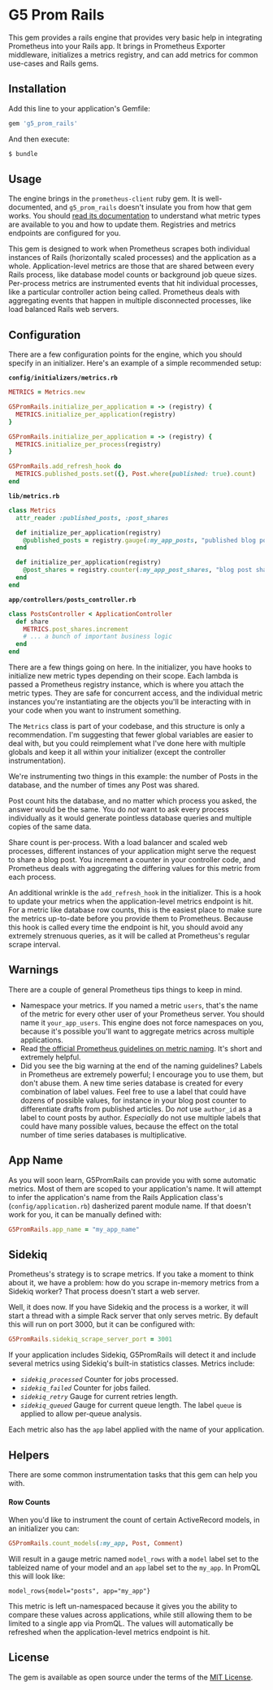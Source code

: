 # G5 Prom Rails

This gem provides a rails engine that provides very basic help in integrating Prometheus into your Rails app. It brings in Prometheus Exporter middleware, initializes a metrics registry, and can add metrics for common use-cases and Rails gems.

## Installation

Add this line to your application's Gemfile:

```ruby
gem 'g5_prom_rails'
```

And then execute:
```bash
$ bundle
```

## Usage

The engine brings in the `prometheus-client` ruby gem. It is well-documented, and `g5_prom_rails` doesn't insulate you from how that gem works. You should [read its documentation](https://github.com/prometheus/client_ruby) to understand what metric types are available to you and how to update them. Registries and metrics endpoints are configured for you.

This gem is designed to work when Prometheus scrapes both individual instances of Rails (horizontally scaled processes) and the application as a whole. Application-level metrics are those that are shared between every Rails process, like database model counts or background job queue sizes. Per-process metrics are instrumented events that hit individual processes, like a particular controller action being called. Prometheus deals with aggregating events that happen in multiple disconnected processes, like load balanced Rails web servers.

## Configuration

There are a few configuration points for the engine, which you should specify in an initializer. Here's an example of a simple recommended setup:

**`config/initializers/metrics.rb`**
```ruby
METRICS = Metrics.new

G5PromRails.initialize_per_application = -> (registry) {
  METRICS.initialize_per_application(registry)
}

G5PromRails.initialize_per_application = -> (registry) {
  METRICS.initialize_per_process(registry)
}

G5PromRails.add_refresh_hook do
  METRICS.published_posts.set({}, Post.where(published: true).count)
end
```

**`lib/metrics.rb`**
```ruby
class Metrics
  attr_reader :published_posts, :post_shares

  def initialize_per_application(registry)
    @published_posts = registry.gauge(:my_app_posts, "published blog posts")
  end

  def initialize_per_application(registry)
    @post_shares = registry.counter(:my_app_post_shares, "blog post shares")
  end
end
```

**`app/controllers/posts_controller.rb`**
```ruby
class PostsController < ApplicationController
  def share
    METRICS.post_shares.increment
    # ... a bunch of important business logic
  end
end
```

There are a few things going on here. In the initializer, you have hooks to initialize new metric types depending on their scope. Each lambda is passed a Prometheus registry instance, which is where you attach the metric types. They are safe for concurrent access, and the individual metric instances you're instantiating are the objects you'll be interacting with in your code when you want to instrument something.

The `Metrics` class is part of your codebase, and this structure is only a recommendation. I'm suggesting that fewer global variables are easier to deal with, but you could reimplement what I've done here with multiple globals and keep it all within your initializer (except the controller instrumentation).

We're instrumenting two things in this example: the number of Posts in the database, and the number of times any Post was shared.

Post count hits the database, and no matter which process you asked, the answer would be the same. You do *not* want to ask every process individually as it would generate pointless database queries and multiple copies of the same data.

Share count is per-process. With a load balancer and scaled web processes, different instances of your application might serve the request to share a blog post. You increment a counter in your controller code, and Prometheus deals with aggregating the differing values for this metric from each process.

An additional wrinkle is the `add_refresh_hook` in the initializer. This is a hook to update your metrics when the application-level metrics endpoint is hit. For a metric like database row counts, this is the easiest place to make sure the metrics up-to-date before you provide them to Prometheus. Because this hook is called every time the endpoint is hit, you should avoid any extremely strenuous queries, as it will be called at Prometheus's regular scrape interval.

## Warnings

There are a couple of general Prometheus tips things to keep in mind.

  * Namespace your metrics. If you named a metric `users`, that's the name of the metric for every other user of your Prometheus server. You should name it `your_app_users`. This engine does not force namespaces on you, because it's possible you'll want to aggregate metrics across multiple applications.
  * Read [the official Prometheus guidelines on metric naming](https://prometheus.io/docs/practices/naming/). It's short and extremely helpful.
  * Did you see the big warning at the end of the naming guidelines? Labels in Prometheus are extremely powerful; I encourage you to use them, but don't abuse them. A new time series database is created for every combination of label values. Feel free to use a label that could have dozens of possible values, for instance in your blog post counter to differentiate drafts from published articles. Do *not* use `author_id` as a label to count posts by author. *Especially* do not use multiple labels that could have many possible values, because the effect on the total number of time series databases is multiplicative.

## App Name

As you will soon learn, G5PromRails can provide you with some automatic metrics. Most of them are scoped to your application's name. It will attempt to infer the application's name from the Rails Application class's (`config/application.rb`) dasherized parent module name. If that doesn't work for you, it can be manually defined with:

```ruby
G5PromRails.app_name = "my_app_name"
```

## Sidekiq

Prometheus's strategy is to scrape metrics. If you take a moment to think about it, we have a problem: how do you scrape in-memory metrics from a Sidekiq worker? That process doesn't start a web server.

Well, it does now. If you have Sidekiq and the process is a worker, it will start a thread with a simple Rack server that only serves metric. By default this will run on port 3000, but it can be configured with:

```ruby
G5PromRails.sidekiq_scrape_server_port = 3001
```

If your application includes Sidekiq, G5PromRails will detect it and include several metrics using Sidekiq's built-in statistics classes. Metrics include:

  * *`sidekiq_processed`* Counter for jobs processed.
  * *`sidekiq_failed`* Counter for jobs failed.
  * *`sidekiq_retry`* Gauge for current retries length.
  * *`sidekiq_queued`* Gauge for current queue length. The label `queue` is applied to allow per-queue analysis.

Each metric also has the `app` label applied with the name of your application.

## Helpers

There are some common instrumentation tasks that this gem can help you with.

#### Row Counts

When you'd like to instrument the count of certain ActiveRecord models, in an initializer you can:

```ruby
G5PromRails.count_models(:my_app, Post, Comment)
```

Will result in a gauge metric named `model_rows` with a `model` label set to the tableized name of your model and an `app` label set to the `my_app`. In PromQL this will look like:
```promql
model_rows{model="posts", app="my_app"}
```

This metric is left un-namespaced because it gives you the ability to compare these values across applications, while still allowing them to be limited to a single app via PromQL. The values will automatically be refreshed when the application-level metrics endpoint is hit.

## License

The gem is available as open source under the terms of the [MIT License](http://opensource.org/licenses/MIT).
